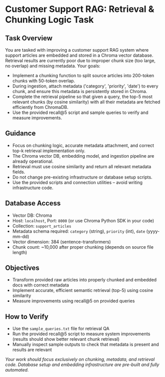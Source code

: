 # Customer Support RAG: Retrieval & Chunking Logic Task

## Task Overview
You are tasked with improving a customer support RAG system where support articles are embedded and stored in a Chroma vector database. Retrieval results are currently poor due to improper chunk size (too large, no overlap) and missing metadata. Your goals:
- Implement a chunking function to split source articles into 200-token chunks with 50-token overlap.
- During ingestion, attach metadata ('category', 'priority', 'date') to every chunk, and ensure this metadata is persistently stored in Chroma.
- Complete the retrieval pipeline so that given a query, the top-5 most relevant chunks (by cosine similarity) with all their metadata are fetched efficiently from ChromaDB.
- Use the provided recall@5 script and sample queries to verify and measure improvements.

## Guidance
- Focus on chunking logic, accurate metadata attachment, and correct top-k retrieval implementation only.
- The Chroma vector DB, embedding model, and ingestion pipeline are already operational.
- Retrieval must use cosine similarity and return all relevant metadata fields.
- Do not change pre-existing infrastructure or database setup scripts.
- Use the provided scripts and connection utilities – avoid writing infrastructure code.

## Database Access
- Vector DB: Chroma
- Host: `localhost`, Port: `8000` (or use Chroma Python SDK in your code)
- Collection: `support_articles`
- Metadata schema required: `category` (string), `priority` (int), `date` (yyyy-mm-dd)
- Vector dimension: 384 (sentence-transformers)
- Chunk count: ~10,000 after proper chunking (depends on source file length)

## Objectives
- Transform provided raw articles into properly chunked and embedded docs with correct metadata
- Implement accurate, efficient semantic retrieval (top-5) using cosine similarity
- Measure improvements using recall@5 on provided queries

## How to Verify
- Use the `sample_queries.txt` file for retrieval QA
- Run the provided recall@5 script to measure system improvements (results should show better relevant chunk retrieval)
- Manually inspect sample outputs to check that metadata is present and results are relevant

*Your work should focus exclusively on chunking, metadata, and retrieval code. Database setup and embedding infrastructure are pre-built and fully automated.*
